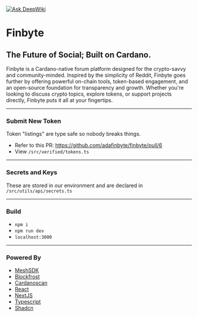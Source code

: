 [![Ask DeepWiki](https://deepwiki.com/badge.svg)](https://deepwiki.com/adafinbyte/finbyte)

# Finbyte

## The Future of Social; Built on Cardano.

Finbyte is a Cardano-native forum platform designed for the crypto-savvy and
community-minded. Inspired by the simplicity of Reddit, Finbyte goes further by
offering powerful on-chain tools, token-based engagement, and an open-source
foundation for transparency and growth. Whether you're looking to discuss crypto
topics, explore tokens, or support projects directly, Finbyte puts it all at your
fingertips.

***

### Submit New Token

Token "listings" are type safe so nobody breaks things.

- Refer to this PR: https://github.com/adafinbyte/finbyte/pull/6
- View `/src/verified/tokens.ts`

***

### Secrets and Keys

These are stored in our environment and are declared in `/src/utils/api/secrets.ts`

***

### Build

- `npm i`
- `npm run dev`
- `localhost:3000`

***

### Powered By

- [MeshSDK](https://meshjs.dev/)
- [Blockfrost](https://blockfrost.io/)
- [Cardanoscan](https://cardanoscan.io/)
- [React](https://react.dev/)
- [NextJS](https://nextjs.org/)
- [Typescript](https://www.typescriptlang.org/)
- [Shadcn](https://ui.shadcn.com/)
